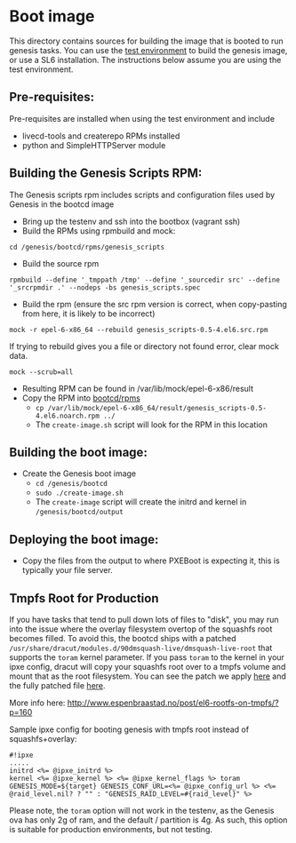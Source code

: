# Boot image
This directory contains sources for building the image that is booted to run genesis
tasks. You can use the [test environment]() to build the genesis image, or use a SL6 
installation. The instructions below assume you are using the test environment.

## Pre-requisites:

Pre-requisites are installed when using the test environment and include

- livecd-tools and createrepo RPMs installed
- python and SimpleHTTPServer module

## Building the Genesis Scripts RPM:

The Genesis scripts rpm includes scripts and configuration files used by Genesis in the bootcd image

 - Bring up the testenv and ssh into the bootbox (vagrant ssh)
 - Build the RPMs using rpmbuild and mock:
 
```cd /genesis/bootcd/rpms/genesis_scripts```

 - Build the source rpm

```rpmbuild --define '_tmppath /tmp' --define '_sourcedir src' --define '_srcrpmdir .' --nodeps -bs genesis_scripts.spec```

 - Build the rpm (ensure the src rpm version is correct, when copy-pasting from here, it is likely to be incorrect)

```mock -r epel-6-x86_64 --rebuild genesis_scripts-0.5-4.el6.src.rpm```

If trying to rebuild gives you a file or directory not found error, clear mock
data.

```mock --scrub=all```  

 - Resulting RPM can be found in /var/lib/mock/epel-6-x86/result
 - Copy the RPM into [bootcd/rpms](https://github.com/tumblr/genesis/tree/master/bootcd/rpms)
   - ```cp /var/lib/mock/epel-6-x86_64/result/genesis_scripts-0.5-4.el6.noarch.rpm ../```
   - The ```create-image.sh``` script will look for the RPM in this location

## Building the boot image:
 - Create the Genesis boot image
   - ```cd /genesis/bootcd```
   - ```sudo ./create-image.sh```
   - The ```create-image``` script will create the initrd and kernel in ```/genesis/bootcd/output```

## Deploying the boot image:
 - Copy the files from the output to where PXEBoot is expecting it, this is typically your file server.

## Tmpfs Root for Production

If you have tasks that tend to pull down lots of files to "disk", you may run into the issue where the overlay filesystem overtop of the squashfs root becomes filled. To avoid this, the bootcd ships with a patched ```/usr/share/dracut/modules.d/90dmsquash-live/dmsquash-live-root``` that supports the ```toram``` kernel parameter. If you pass ```toram``` to the kernel in your ipxe config, dracut will copy your squashfs root over to a tmpfs volume and mount that as the root filesystem. You can see the patch we apply [here](dracut.toram.patch) and the fully patched file [here](dmsquash-live-root.toram.sh).

More info here: http://www.espenbraastad.no/post/el6-rootfs-on-tmpfs/?p=160

Sample ipxe config for booting genesis with tmpfs root instead of squashfs+overlay:
```
#!ipxe
.....
initrd <%= @ipxe_initrd %>
kernel <%= @ipxe_kernel %> <%= @ipxe_kernel_flags %> toram GENESIS_MODE=${target} GENESIS_CONF_URL=<%= @ipxe_config_url %> <%= @raid_level.nil? ? "" : "GENESIS_RAID_LEVEL=#{raid_level}" %>
```

Please note, the ```toram``` option will not work in the testenv, as the Genesis ova has only 2g of ram, and the default / partition is 4g. As such, this option is suitable for production environments, but not testing.
